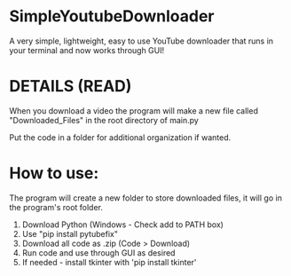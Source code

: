 # SimpleYoutubeDownloader
A very simple, lightweight, easy to use YouTube downloader that runs in your terminal and now works through GUI!

# DETAILS (READ)

When you download a video the program will make a new file called "Downloaded_Files" in the root directory of main.py

Put the code in a folder for additional organization if wanted.

# How to use:
The program will create a new folder to store downloaded files, it will go in the program's root folder.
1. Download Python (Windows - Check add to PATH box)
2. Use "pip install pytubefix"
4. Download all code as .zip (Code > Download)
5. Run code and use through GUI as desired
6. If needed - install tkinter with 'pip install tkinter'
